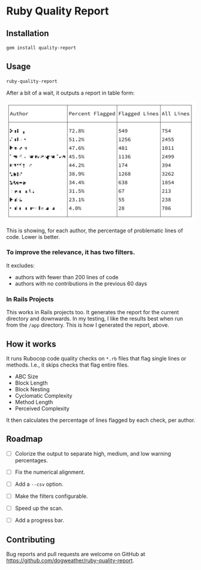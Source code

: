 # Ruby Quality Report

## Installation

```sh
gem install quality-report
```

## Usage

```sh
ruby-quality-report
```

After a bit of a wait, it outputs a report in table form:

![Screenshot](screenshot-1@2x.webp)

This is showing, for each author, the percentage of problematic lines of code. Lower is better.


### To improve the relevance, it has two filters.

It excludes:

- authors with fewer than 200 lines of code
- authors with no contributions in the previous 60 days


### In Rails Projects

This works in Rails projects too. It generates the report for the current directory and downwards. In my testing,
I like the results best when run from the `/app` directory. This is how I generated the report, above.


## How it works

It runs Rubocop code quality checks on `*.rb` files that flag single lines or methods. I.e., it skips checks that flag entire files.

- ABC Size
- Block Length
- Block Nesting
- Cyclomatic Complexity
- Method Length
- Perceived Complexity

It then calculates the percentage of lines flagged by each check, per author.


## Roadmap

- [ ] Colorize the output to separate high, medium, and low warning percentages.
- [ ] Fix the numerical alignment.
- [ ] Add a `--csv` option.
- [ ] Make the filters configurable.
- [ ] Speed up the scan.
- [ ] Add a progress bar.


## Contributing

Bug reports and pull requests are welcome on GitHub at https://github.com/dogweather/ruby-quality-report.
